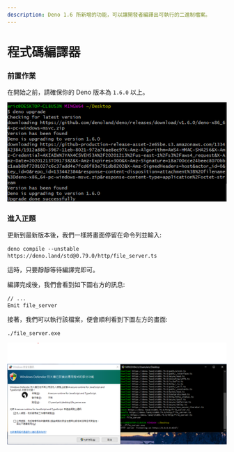 ```yaml
---
description: Deno 1.6 所新增的功能，可以讓開發者編譯出可執行的二進制檔案。
---
```


# 程式碼編譯器

### 前置作業

在開始之前，請確保你的 Deno 版本為 `1.6.0` 以上。

![&#x4F7F;&#x7528; deno upgrade &#x9032;&#x884C;&#x66F4;&#x65B0;&#x3002;](../../.gitbook/assets/image.png)

### 進入正題

更新到最新版本後，我們一樣將畫面停留在命令列並輸入:

```text
deno compile --unstable https://deno.land/std@0.79.0/http/file_server.ts
```

這時，只要靜靜等待編譯完即可。

編譯完成後，我們會看到如下圖右方的訊息:

```text
// ...
Emit file_server
```

接著，我們可以執行該檔案，便會順利看到下圖左方的畫面:

```text
./file_server.exe
```

![](../../.gitbook/assets/image%20%281%29.png)



